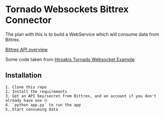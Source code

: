 # Tornado Websockets Bittrex Connector

The plan with this is to build a WebService which will consume data from Bittrex.

[Bittrex API overview](https://github.com/Bittrex/bittrex.github.io#ws-api-overview)

Some code taken from [Hiroakis Tornado Websocket Example](https://github.com/hiroakis/tornado-websocket-example)

## Installation

    1. Clone this repo
    2. Install the requirements
    3. Get an API key/secret from Bittrex, and an account if you don't already have one 🙄
    4. `python app.py` to run the app
    5. Start consuming data
